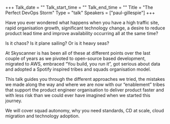 +++
Talk_date = ""
Talk_start_time = ""
Talk_end_time = ""
Title = "The Perfect DevOps Storm"
Type = "talk"
Speakers = ["paul-gillespie"]
+++

Have you ever wondered what happens when you have a high traffic site, rapid organisation growth, significant technology change, a desire to reduce product lead time and improve availability occurring all at the same time?

Is it chaos? Is it plane sailing? Or is it heavy seas? 

At Skyscanner is has been all of these at different points over the last couple of years as we pivoted to open-source based development, migrated to AWS, embraced “You build, you run it”, got serious about data and adopted a Spotify inspired tribes and squads organisation model. 

This talk guides you through the different approaches we tried, the mistakes we made along the way and where we are now with our “enablement” tribes that support the product engineer organisation to deliver product faster and with less risk than we could ever have imagined when we started this journey.

We will cover squad autonomy, why you need standards, CD at scale, cloud migration and technology adoption.
